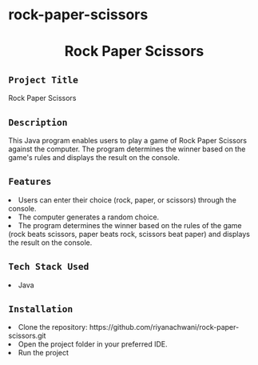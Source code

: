 # rock-paper-scissors
<h1 align="center">
  <a href="# Rock Paper Scissors"></a>
  Rock Paper Scissors
</h1>

## `Project Title`
Rock Paper Scissors

## `Description`
This Java program enables users to play a game of Rock Paper Scissors against the computer. The program determines the winner based on the game's rules and displays the result on the console.

## `Features`
<li>Users can enter their choice (rock, paper, or scissors) through the console.</li>
<li>The computer generates a random choice.</li>
<li>The program determines the winner based on the rules of the game (rock beats scissors, paper beats rock, scissors beat paper) and displays the result on the console.</li>

## `Tech Stack Used`
<li>Java</li>

## `Installation`
<li>Clone the repository: https://github.com/riyanachwani/rock-paper-scissors.git </li>
<li>Open the project folder in your preferred IDE.</li>
<li>Run the project</li>

